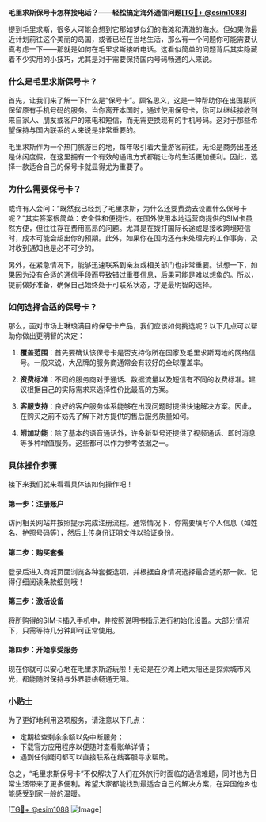 **毛里求斯保号卡怎样接电话？——轻松搞定海外通信问题[[TG💪+ @esim1088](https://t.me/s/esim1088)]**

提到毛里求斯，很多人可能会想到它那如梦似幻的海滩和清澈的海水。但如果你最近计划前往这个美丽的岛国，或者已经在当地生活，那么有一个问题你可能需要认真考虑一下——那就是如何在毛里求斯接听电话。这看似简单的问题背后其实隐藏着不少实用的小技巧，尤其是对于需要保持国内号码畅通的人来说。

### 什么是毛里求斯保号卡？

首先，让我们来了解一下什么是“保号卡”。顾名思义，这是一种帮助你在出国期间保留原有手机号码的服务。当你离开本国时，通过使用保号卡，你可以继续接收到来自家人、朋友或客户的来电和短信，而无需更换现有的手机号码。这对于那些希望保持与国内联系的人来说是非常重要的。

毛里求斯作为一个热门旅游目的地，每年吸引着大量游客前往。无论是商务出差还是休闲度假，在这里拥有一个有效的通讯方式都能让你的生活更加便利。因此，选择一款适合自己的保号卡就显得尤为重要了。

### 为什么需要保号卡？

或许有人会问：“既然我已经到了毛里求斯，为什么还要费劲去设置什么保号卡呢？”其实答案很简单：安全性和便捷性。在国外使用本地运营商提供的SIM卡虽然方便，但往往存在费用高昂的问题。尤其是在拨打国际长途或是接收跨境短信时，成本可能会超出你的预期。此外，如果你在国内还有未处理完的工作事务，及时收到通知也是必不可少的。

另外，在紧急情况下，能够迅速联系到亲友或相关部门也非常重要。试想一下，如果因为没有合适的通信手段而导致错过重要信息，后果可能是难以想象的。所以，提前做好准备，确保自己始终处于可联系状态，才是最明智的选择。

### 如何选择合适的保号卡？

那么，面对市场上琳琅满目的保号卡产品，我们应该如何挑选呢？以下几点可以帮助你做出更明智的决定：

1. **覆盖范围**：首先要确认该保号卡是否支持你所在国家及毛里求斯两地的网络信号。一般来说，大品牌的服务商通常会有较好的全球覆盖率。
   
2. **资费标准**：不同的服务商对于通话、数据流量以及短信有不同的收费标准。建议根据自己的实际需求来选择性价比最高的方案。

3. **客服支持**：良好的客户服务体系能够在出现问题时提供快速解决方案。因此，在购买之前不妨先了解下对方提供的售后服务质量如何。

4. **附加功能**：除了基本的语音通话外，许多新型号还提供了视频通话、即时消息等多种增值服务。这些都可以作为参考依据之一。

### 具体操作步骤

接下来我们就来看看具体该如何操作吧！

#### 第一步：注册账户
访问相关网站并按照提示完成注册流程。通常情况下，你需要填写个人信息（如姓名、护照号码等），然后上传身份证明文件以验证身份。

#### 第二步：购买套餐
登录后进入商城页面浏览各种套餐选项，并根据自身情况选择最合适的那一款。记得仔细阅读条款细则哦！

#### 第三步：激活设备
将所购得的SIM卡插入手机中，并按照说明书指示进行初始化设置。大部分情况下，只需等待几分钟即可正常使用。

#### 第四步：开始享受服务
现在你就可以安心地在毛里求斯游玩啦！无论是在沙滩上晒太阳还是探索城市风光，都能随时保持与外界联络畅通无阻。

### 小贴士
为了更好地利用这项服务，请注意以下几点：
- 定期检查剩余余额以免中断服务；
- 下载官方应用程序以便随时查看账单详情；
- 遇到任何疑问都可以直接联系在线客服寻求帮助。

总之，“毛里求斯保号卡”不仅解决了人们在外旅行时面临的通信难题，同时也为日常生活带来了更多便利。希望大家都能找到最适合自己的解决方案，在异国他乡也能感受到家一般的温暖。

[[TG💪+ @esim1088](https://t.me/s/esim1088) ![Image](https://i.postimg.cc/4NQfJmqS/Snipaste-2025-05-13-00-14-12.png)]